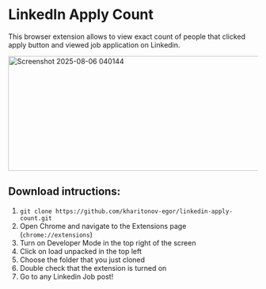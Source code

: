 # LinkedIn Apply Count

This browser extension allows to view exact count of people that clicked apply button and viewed job application on Linkedin. 

<img width="616" height="232" alt="Screenshot 2025-08-06 040144" src="https://github.com/user-attachments/assets/a1642089-dbc2-4b0d-8500-db29223a88fe" />

## Download intructions:

1. `git clone https://github.com/kharitonov-egor/linkedin-apply-count.git`
2. Open Chrome and navigate to the Extensions page (`chrome://extensions`)
3. Turn on Developer Mode in the top right of the screen
4. Click on load unpacked in the top left
5. Choose the folder that you just cloned
6. Double check that the extension is turned on
7. Go to any Linkedin Job post!
